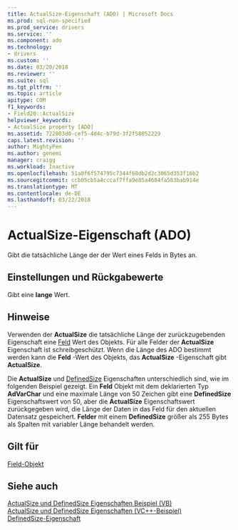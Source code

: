 ```yaml
---
title: ActualSize-Eigenschaft (ADO) | Microsoft Docs
ms.prod: sql-non-specified
ms.prod_service: drivers
ms.service: ''
ms.component: ado
ms.technology:
- drivers
ms.custom: ''
ms.date: 03/20/2018
ms.reviewer: ''
ms.suite: sql
ms.tgt_pltfrm: ''
ms.topic: article
apitype: COM
f1_keywords:
- Field20::ActualSize
helpviewer_keywords:
- ActualSize property [ADO]
ms.assetid: 722803d0-cef5-4d4c-b79d-3f2f58052229
caps.latest.revision: ''
author: MightyPen
ms.author: genemi
manager: craigg
ms.workload: Inactive
ms.openlocfilehash: 51a0f6f574795c7344f68db2d2c3065d353f16b2
ms.sourcegitcommit: ccb05cb5a4cccaf7ffa9e85a4684fa583bab914e
ms.translationtype: MT
ms.contentlocale: de-DE
ms.lasthandoff: 03/22/2018
---
```

# <a name="actualsize-property-ado"></a>ActualSize-Eigenschaft (ADO)
Gibt die tatsächliche Länge der der Wert eines Felds in Bytes an.  
  
## <a name="settings-and-return-values"></a>Einstellungen und Rückgabewerte  
 Gibt eine **lange** Wert.  
  
## <a name="remarks"></a>Hinweise  
 Verwenden der **ActualSize** die tatsächliche Länge der zurückzugebenden Eigenschaft eine [Feld](../../../ado/reference/ado-api/field-object.md) Wert des Objekts. Für alle Felder der **ActualSize** Eigenschaft ist schreibgeschützt. Wenn die Länge des ADO bestimmt werden kann die **Feld** -Wert des Objekts, das **ActualSize** -Eigenschaft gibt **ActualSize**.  
  
 Die **ActualSize** und [DefinedSize](../../../ado/reference/ado-api/definedsize-property.md) Eigenschaften unterschiedlich sind, wie im folgenden Beispiel gezeigt. Ein **Feld** Objekt mit dem deklarierten Typ **AdVarChar** und eine maximale Länge von 50 Zeichen gibt eine **DefinedSize** Eigenschaftswert von 50, aber die  **ActualSize** Eigenschaftswert zurückgegeben wird, die Länge der Daten in das Feld für den aktuellen Datensatz gespeichert. **Felder** mit einem **DefinedSize** größer als 255 Bytes als Spalten mit variabler Länge behandelt werden.  
  
## <a name="applies-to"></a>Gilt für  
 [Field-Objekt](../../../ado/reference/ado-api/field-object.md)  
  
## <a name="see-also"></a>Siehe auch  
 [ActualSize und DefinedSize Eigenschaften Beispiel (VB)](../../../ado/reference/ado-api/actualsize-and-definedsize-properties-example-vb.md)   
 [ActualSize und DefinedSize Eigenschaften (VC++-Beispiel)](../../../ado/reference/ado-api/actualsize-and-definedsize-properties-example-vc.md)   
 [DefinedSize-Eigenschaft](../../../ado/reference/ado-api/definedsize-property.md)

